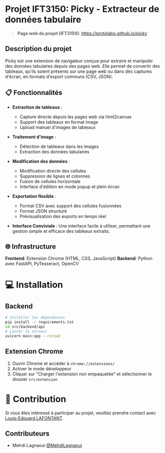 # Projet IFT3150: Picky - Extracteur de données tabulaire

> **Page web du projet (IFT3150)**: https://protolabo.github.io/picky

## Description du projet 

Picky est une extension de navigateur conçue pour extraire et manipuler des données tabulaires depuis des pages web. Elle permet de convertir des tableaux, qu'ils soient présents sur une page web ou dans des captures d'écran, en formats d'export communs (CSV, JSON).

## 📋 Fonctionnalités

- **Extraction de tableaux** : 
  - Capture directe depuis les pages web via html2canvas
  - Support des tableaux en format image
  - Upload manuel d'images de tableaux 
- **Traitement d'image** : 
  - Détection de tableaux dans les images
  - Extraction des données tabulaires
- **Modification des données** : 
  - Modification directe des cellules
  - Suppression de lignes et colonnes
  - Fusion de cellules horizontale
  - Interface d'édition en mode popup et plein écran
- **Exportation flexible** :
  - Format CSV avec support des cellules fusionnées
  - Format JSON structuré
  - Prévisualisation des exports en temps réel

- **Interface Conviviale** : Une interface facile à utiliser, permettant une gestion simple et efficace des tableaux extraits.

## 🌐 Infrastructure

**Frontend**: Extension Chrome (HTML, CSS, JavaScript)
**Backend**: Python avec FastAPI, PyTesseract, OpenCV

# 💻 Installation

## Backend

```bash
# Installer les dépendances
pip install -r requirements.txt
cd src/backend/api
# Lancer le serveur
uvicorn main:app --reload
```

## Extension Chrome

1. Ouvrir Chrome et accéder à `chrome://extensions/`
2. Activer le mode développeur
3. Cliquer sur "Charger l'extension non empaquetée" et sélectionner le dossier `src/extension`

# 🌟 Contribution

Si vous êtes intéressé à participer au projet, veuillez prendre contact avec [Louis-Edouard LAFONTANT](mailto:louis.edouard.lafontant@umontreal.ca).

## Contributeurs

- Mehdi Lagnaoui [@MehdiLagnaoui](https://github.com/MehdiLagnaoui)
